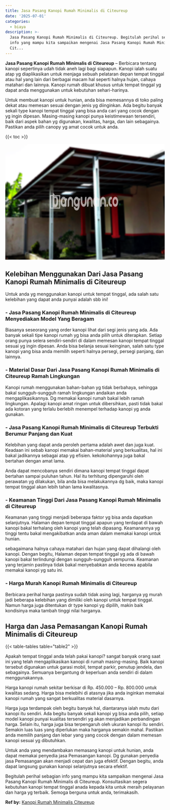```yaml
---
title: Jasa Pasang Kanopi Rumah Minimalis di Citeureup
date: '2025-07-01'
categories:
  - biaya
description: >-
  Jasa Pasang Kanopi Rumah Minimalis di Citeureup. Begitulah perihal sebagian
  info yang mampu kita sampaikan mengenai Jasa Pasang Kanopi Rumah Minimalis di
  Cit...
---
```


**Jasa Pasang Kanopi Rumah Minimalis di Citeureup** – Berbicara tentang kanopi sepertinya udah tidak aneh lagi bagi siapapun. Kanopi ialah suatu atap yg diaplikasikan untuk menjaga sebuah pelataran depan tempat tinggal atau hal yang lain dari berbagai macam hal seperti halnya hujan, cahaya matahari dan lainnya. Kanopi rumah dibuat khusus untuk tempat tinggal yg dapat anda menggunakan untuk kebutuhan sehari-harinya.

Untuk membuat kanopi untuk hunian, anda bisa memesannya di toko paling dekat atau memesan sesuai dengan jenis yg diinginkan. Ada begitu banyak sekali type kanopi tempat tinggal yang bisa anda cari yang cocok dengan yg ingin dipesan. Masing-masing kanopi punya keistimewaan tersendiri, baik dari aspek bahan yg digunakan, kwalitas, harga, dan lain sebagainya. Pastikan anda pilih canopy yg amat cocok untuk anda.

{{< toc >}}

![Jasa Pasang Kanopi Rumah Minimalis di Citeureup](/images/harga-kanopi-minimalis-51.png)

## Kelebihan Menggunakan Dari Jasa Pasang Kanopi Rumah Minimalis di Citeureup

Untuk anda yg menggunakan kanopi untuk tempat tinggal, ada salah satu kelebihan yang dapat anda punyai adalah sbb ini!

### \- Jasa Pasang Kanopi Rumah Minimalis di Citeureup Menyediakan Model Yang Beragam

Biasanya seseorang yang order kanopi lihat dari segi jenis yang ada. Ada banyak sekali tipe kanopi rumah yg bisa anda pilih untuk diterapkan. Setiap orang punya selera sendiri-sendiri di dalam memesan kanopi tempat tinggal sesuai yg ingin dipesan. Anda bisa belanja sesuai keinginan, salah satu type kanopi yang bisa anda memilih seperti halnya persegi, persegi panjang, dan lainnya.

### \- Material Dasar Dari Jasa Pasang Kanopi Rumah Minimalis di Citeureup Ramah Lingkungan

Kanopi rumah menggunakan bahan-bahan yg tidak berbahaya, sehingga bakal sungguh-sungguh ramah lingkungan andaikan anda mengaplikasikannya. Dg memakai kanopi rumah bakal lebih ramah lingkungan. Apalagi kanopi amat ringan untuk dibersihkan, pasti tidak bakal ada kotoran yang terlalu berlebih menempel terhadap kanopi yg anda gunakan.

### \- Jasa Pasang Kanopi Rumah Minimalis di Citeureup Terbukti Berumur Panjang dan Kuat

Kelebihan yang dapat anda peroleh pertama adalah awet dan juga kuat. Keadaan ini sebab kanopi memakai bahan-material yang berkualitas, hal ini bakal jadikannya sebagai atap yg efisien. kekokohannya juga bakal bertahan dengan amat lama.

Anda dapat mencobanya sendiri dimana kanopi tempat tinggal dapat bertahan sampai puluhan tahun. Hal itu terhitung dipengaruhi oleh perawatan yg dilakukan, bila anda bisa melakukannya dg baik, maka kanopi tempat tinggal akan lebih tahan lama kwalitasnya.

### \- Keamanan Tinggi Dari Jasa Pasang Kanopi Rumah Minimalis di Citeureup

Keamanan yang tinggi menjadi beberapa faktor yg bisa anda dapatkan selanjutnya. Halaman depan tempat tinggal apapun yang terdapat di bawah kanopi bakal terhalang oleh kanopi yang telah dipasang. Keamanannya yg tinggi tentu bakal mengakibatkan anda aman dalam memakai kanopi untuk hunian.

sebagaimana halnya cahaya matahari dan hujan yang dapat dihalangi oleh kanopi. Dengan begitu, Halaman depan tempat tinggal yg ada di bawah kanopi bakal terlindungi dengan sungguh-sungguh sempurna. Keamanan yang terjamin pastinya tidak bakal menyebabkan anda kecewa apabila memakai kanopi yg satu ini.

### \- Harga Murah Kanopi Rumah Minimalis di Citeureup

Berbicara perihal harga pastinya sudah tidak asing lagi, harganya yg murah jadi beberapa kelebihan yang dimiliki oleh kanopi untuk tempat tinggal. Namun harga juga ditentukan dr type kanopi yg dipilih, makin baik kondisinya maka tambah tinggi nilai harganya.

## Harga dan Jasa Pemasangan Kanopi Rumah Minimalis di Citeureup

{{< table-tables table="table2" >}}

Apakah tempat tinggal anda telah pakai kanopi? sangat banyak orang saat ini yang telah mengaplikasikan kanopi di rumah masing-masing. Baik kanopi tersebut digunakan untuk garasi mobil, tempat parkir, penutup jendela, dan sebagainya. Semuanya bergantung dr keperluan anda sendiri di dalam menggunakannya.

Harga kanopi rumah sekitar berkisar di Rp. 450.000 – Rp. 800.000 untuk kwalitas sedang. Harga bisa melebihi di atasnya jika anda inginkan memakai kanopi rumah yang sangat berkualitas material dasarnya.

Harga juga terdampak oleh begitu banyak hal, diantaranya ialah mutu dari kanopi itu sendiri. Ada begitu banyak sekali kanopi yg bisa anda pilih, setiap model kanopi punyai kualitas tersendiri yg akan menjadikan perbandingan harga. Selain itu, harga juga bisa terpengaruh oleh ukuran kanopi itu sendiri. Semakin luas luas yang diperlukan maka harganya semakin mahal. Pastikan anda memilih panjang dan lebar yang yang cocok dengan dalam memesan kanopi sesuai yg dibutuhkan.

Untuk anda yang mendambakan memasang kanopi untuk hunian, anda dapat memakai penyedia jasa Pemasangan kanopi. Dg gunakan penyedia jasa Pemasangan akan menjadi cepat dan juga efektif. Dengan begitu, anda dapat langsung gunakan kanopi selanjutnya secara efektif.

Begitulah perihal sebagian info yang mampu kita sampaikan mengenai Jasa Pasang Kanopi Rumah Minimalis di Citeureup. Konsultasikan segera kebutuhan kanopi tempat tinggal anada kepada kita untuk meraih pelayanan dan harga yg terbaik. Semoga berguna untuk anda, terimakasih.

**Ref by:**  [Kanopi Rumah Minimalis Citeureup](https://id.wikipedia.org/wiki/Kanopi)
